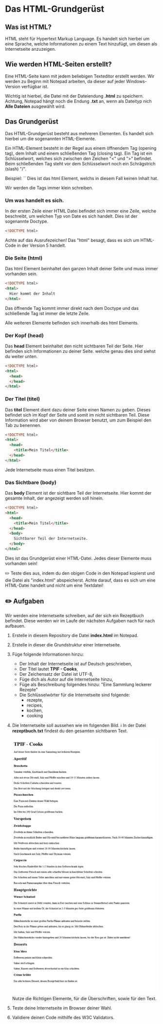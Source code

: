 # Das HTML-Grundgerüst

## Was ist HTML?

HTML steht für Hypertext Markup Language.
Es handelt sich hierbei um eine Sprache, welche Informationen zu einem Text hinzufügt, um diesen als Internetseite anzuzeigen.

## Wie werden HTML-Seiten erstellt?

Eine HTML-Seite kann mit jedem beliebigen Texteditor erstellt werden.
Wir werden zu Beginn mit Notepad arbeiten, da dieser auf jeder Windows-Version verfügbar ist.

Wichtig ist hierbei, die Datei mit der Dateiendung **.html** zu speichern.
Achtung, Notepad hängt noch die Endung **.txt** an, wenn als Dateityp nich **Alle Dateien** ausgewählt wird.

## Das Grundgerüst

Das HTML-Grundgerüst besteht aus mehreren Elementen.
Es handelt sich hierbei um die sogenannten HTML-Elemente.

Ein HTML-Element besteht in der Regel aus einem öffnendem Tag (opening tag), dem Inhalt und einem schließenden Tag (closing tag).
Ein Tag ist ein Schlüsselwort, welches sich zwischen den Zeichen "<" und ">" befindet.
Beim schließenden Tag steht vor dem Schlüsselwort noch ein Schrägstrich (slash) "/".

Beispiel: ´<html></html>´ Dies ist das html Element, welchs in diesem Fall keinen Inhalt hat.

Wir werden die Tags immer klein schreiben.

### Um was handelt es sich.

In der ersten Zeile einer HTML Datei befindet sich immer eine Zeile, welche beschreibt, um welchen Typ von Date es sich handelt.
Dies ist der sogenannte Doctype.

```html
<!DOCTYPE html>
```

Achte auf das Ausrufezeichen!
Das "html" besagt, dass es sich um HTML-Code in der Version 5 handelt.

### Die Seite (html)

Das html Element beinhaltet den ganzen Inhalt deiner Seite und muss immer vorhanden sein.
```html
<!DOCTYPE html>
<html>
  Hier kommt der Inhalt
</html>
```

Das öffnende Tag kommt immer direkt nach dem Doctype und das schließende Tag ist immer die letzte Zeile.

Alle weiteren Elemente befinden sich innerhalb des html Elements.

### Der Kopf (head)

Das **head** Element beinhaltet den nicht sichtbaren Teil der Seite.
Hier befinden sich Informationen zu deiner Seite.
welche genau dies sind siehst du weiter unten.

```html
<!DOCTYPE html>
<html>
  <head>
  </head>
</html>
```

### Der Titel (titel)

Das **titel** Element dient dazu deiner Seite einen Namen zu geben.
Dieses befindet sich im Kopf der Seite und somit im nicht sichtbaren Teil.
Diese Information wird aber von deinem Browser benutzt, um zum Beispiel den Tab zu benennen.

```html
<!DOCTYPE html>
<html>
  <head>
    <title>Mein Titel</title>
  </head>
</html>
```

Jede Internetseite muss einen Titel besitzen.

### Das Sichtbare (body)

Das **body** Element ist der sichtbare Teil der Internetseite.
Hier kommt der gesamte Inhalt, der angezeigt werden soll hinein.

```html
<!DOCTYPE html>
<html>
  <head>
    <title>Mein Titel</title>
  </head>
  <body>
    Sichtbarer Teil der Internetseite.
  </body>
</html>
```

Dies ist das Grundgerüst einer HTML-Datei.
Jedes dieser Elemente muss vorhanden sein!

✏️ Teste dies aus, indem du den obigen Code in den Notepad kopierst und die Datei als "index.html" abspeicherst.
Achte darauf, dass es sich um eine HTML-Datei handelt und nicht um eine Textdatei!

## ✏️ Aufgaben

Wir werden eine Internetseite schreiben, auf der sich ein Rezeptbuch befindet.
Diese werden wir im Laufe der nächsten Aufgaben nach für nach aufbauen.

 1. Erstelle in diesem Repository die Datei **index.html** im Notepad.
 2. Erstelle in dieser die Grundstruktur einer Internetseite.
 3. Füge folgende Informationen hinzu:
    - Der Inhalt der Internetseite ist auf Deutsch geschrieben,
    - Der Titel lautet **TPIF - Cooks**,
    - Der Zeichensatz der Datei ist UTF-8,
    - Füge dich als Autor auf die Internetseite hinzu,
    - Füge als Beschreibung folgendes hinzu: "Eine Sammlung leckerer Rezepte"
    - Die Schlüsselwörter für die Internetseite sind folgende:
        - rezepte,
        - recipes,
        - kochen,
        - cooking
 4. Die Internetseite soll aussehen wie im folgenden Bild.
    ℹ️ In der Datei **rezeptbuch.txt** findest du den gesamten sichtbaren Text.
    
    ![Finale Internetseite](rezeptbuch.png)

    Nutze die Richtigen Elemente, für die Überschriften, sowie für den Text.
 5. Teste deine Internetseite im Browser deiner Wahl.
 6. Validiere deinen Code mithilfe des W3C Validators.
